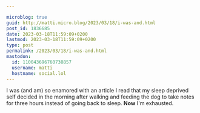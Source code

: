 ```yaml
---

microblog: true
guid: http://matti.micro.blog/2023/03/18/i-was-and.html
post_id: 1836685
date: 2023-03-18T11:59:09+0200
lastmod: 2023-03-18T11:59:09+0200
type: post
permalink: /2023/03/18/i-was-and.html
mastodon:
  id: 110043696760738857
  username: matti
  hostname: social.lol
---
```

I was (and am) so enamored with an article I read that my sleep deprived self decided in the morning after walking and feeding the dog to take notes for three hours instead of going back to sleep. **Now** I'm exhausted.
